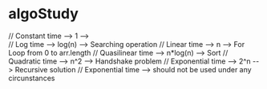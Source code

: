 # algoStudy

// Constant time    --> 1        -->  
// Log time         --> log(n)   --> Searching operation
// Linear time      --> n        --> For Loop from 0 to arr.length
// Quasilinear time --> n*log(n) --> Sort
// Quadratic time   --> n^2      --> Handshake problem
// Exponential time --> 2^n      --> Recursive solution
// Exponential time --> should not be used under any circunstances
